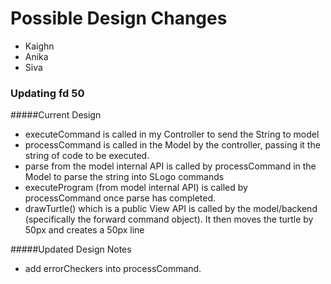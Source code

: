 Possible Design Changes
=======================

* Kaighn
* Anika
* Siva

### Updating fd 50

#####Current Design
* executeCommand is called in my Controller to send the String to model
* processCommand is called in the Model by the controller, passing it the string of code to be executed.  
* parse from the model internal API is called by processCommand in the Model to parse the string into SLogo commands
* executeProgram (from model internal API) is called by processCommand once parse has completed.
* drawTurtle() which is a public View API is called by the model/backend (specifically the forward command object). It then moves the turtle by 50px and creates a 50px line

#####Updated Design Notes
* add errorCheckers into processCommand.



